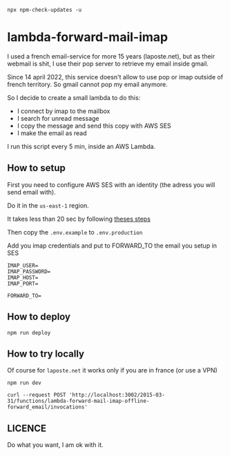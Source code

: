 
`npx npm-check-updates -u`
# lambda-forward-mail-imap

I used a french email-service for more 15 years (laposte.net), but as their webmail is shit, I use their pop server to retrieve my email inside gmail.

Since 14 april 2022, this service doesn't allow to use pop or imap outside of french territory. So gmail cannot pop my email anymore.

So I decide to create a small lambda to do this:
* I connect by imap to the mailbox
* I search for unread message
* I copy the message and send this copy with AWS SES
* I make the email as read

I run this script every 5 min, inside an AWS Lambda.

## How to setup

First you need to configure AWS SES with an identity (the adress you will send email with).

Do it in the `us-east-1` region.

It takes less than 20 sec by following [theses steps](https://docs.aws.amazon.com/ses/latest/dg/creating-identities.html#just-verify-email-proc)

Then copy the `.env.example` to `.env.production`

Add you imap credentials and put to FORWARD_TO the email you setup in SES

```
IMAP_USER=
IMAP_PASSWORD=
IMAP_HOST=
IMAP_PORT=

FORWARD_TO=
```


## How to deploy

`npm run deploy`

## How to try locally

Of course for `laposte.net` it works only if you are in france (or use a VPN)

`npm run dev`

`curl --request POST 'http://localhost:3002/2015-03-31/functions/lambda-forward-mail-imap-offline-forward_email/invocations' `

## LICENCE

Do what you want, I am ok with it.